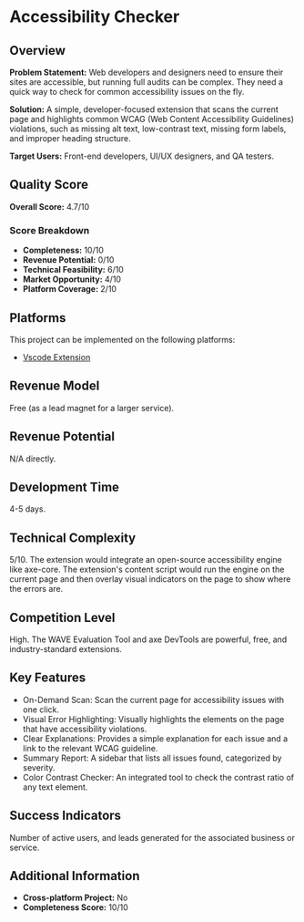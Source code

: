 # Accessibility Checker

## Overview
**Problem Statement:** Web developers and designers need to ensure their sites are accessible, but running full audits can be complex. They need a quick way to check for common accessibility issues on the fly.

**Solution:** A simple, developer-focused extension that scans the current page and highlights common WCAG (Web Content Accessibility Guidelines) violations, such as missing alt text, low-contrast text, missing form labels, and improper heading structure.

**Target Users:** Front-end developers, UI/UX designers, and QA testers.

## Quality Score
**Overall Score:** 4.7/10

### Score Breakdown
- **Completeness:** 10/10
- **Revenue Potential:** 0/10
- **Technical Feasibility:** 6/10
- **Market Opportunity:** 4/10
- **Platform Coverage:** 2/10

## Platforms
This project can be implemented on the following platforms:
- [Vscode Extension](./platforms/vscode-extension/)

## Revenue Model
Free (as a lead magnet for a larger service).

## Revenue Potential
N/A directly.

## Development Time
4-5 days.

## Technical Complexity
5/10. The extension would integrate an open-source accessibility engine like axe-core. The extension's content script would run the engine on the current page and then overlay visual indicators on the page to show where the errors are.

## Competition Level
High. The WAVE Evaluation Tool and axe DevTools are powerful, free, and industry-standard extensions.

## Key Features
- On-Demand Scan: Scan the current page for accessibility issues with one click.
- Visual Error Highlighting: Visually highlights the elements on the page that have accessibility violations.
- Clear Explanations: Provides a simple explanation for each issue and a link to the relevant WCAG guideline.
- Summary Report: A sidebar that lists all issues found, categorized by severity.
- Color Contrast Checker: An integrated tool to check the contrast ratio of any text element.

## Success Indicators
Number of active users, and leads generated for the associated business or service.

## Additional Information
- **Cross-platform Project:** No
- **Completeness Score:** 10/10
